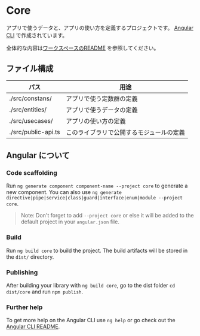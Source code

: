 # Core
アプリで使うデータと、アプリの使い方を定義するプロジェクトです。
[Angular CLI](https://github.com/angular/angular-cli) で作成されています。

全体的な内容は[ワークスペースのREADME](../../../README.md) を参照してください。





## ファイル構成
パス | 用途
--- | ---
./src/constans/ | アプリで使う定数群の定義
./src/entities/ | アプリで使うデータの定義
./src/usecases/ | アプリの使い方の定義
./src/public-api.ts | このライブラリで公開するモジュールの定義





## Angular について
### Code scaffolding
Run `ng generate component component-name --project core` to generate a new component. You can also use `ng generate directive|pipe|service|class|guard|interface|enum|module --project core`.
> Note: Don't forget to add `--project core` or else it will be added to the default project in your `angular.json` file. 

### Build
Run `ng build core` to build the project. The build artifacts will be stored in the `dist/` directory.

### Publishing
After building your library with `ng build core`, go to the dist folder `cd dist/core` and run `npm publish`.

### Further help
To get more help on the Angular CLI use `ng help` or go check out the [Angular CLI README](https://github.com/angular/angular-cli/blob/master/README.md).
